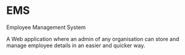 # EMS
Employee Management System

A Web application where an admin of any organisation can store and manage employee details in an easier and quicker way.
